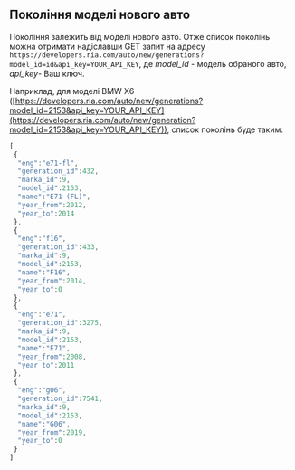 ## Покоління моделі нового авто
  
Покоління залежить від моделі нового авто. Отже список поколінь можна отримати надіславши GET запит на адресу `https://developers.ria.com/auto/new/generations?model_id=id&api_key=YOUR_API_KEY`, де  *model_id* - модель обраного авто, *api_key*- Ваш ключ.

Наприклад, для моделі BMW X6 ([https://developers.ria.com/auto/new/generations?model_id=2153&api_key=YOUR_API_KEY](https://developers.ria.com/auto/new/generation?model_id=2153&api_key=YOUR_API_KEY)), список поколінь буде таким:

```javascript
[
 {
  "eng":"e71-fl",
  "generation_id":432,
  "marka_id":9,
  "model_id":2153,
  "name":"E71 (FL)",
  "year_from":2012,
  "year_to":2014
 },
 {
  "eng":"f16",
  "generation_id":433,
  "marka_id":9,
  "model_id":2153,
  "name":"F16",
  "year_from":2014,
  "year_to":0
 },
 {
  "eng":"e71",
  "generation_id":3275,
  "marka_id":9,
  "model_id":2153,
  "name":"E71",
  "year_from":2008,
  "year_to":2011
 },
 {
  "eng":"g06",
  "generation_id":7541,
  "marka_id":9,
  "model_id":2153,
  "name":"G06",
  "year_from":2019,
  "year_to":0
 }
]
````
